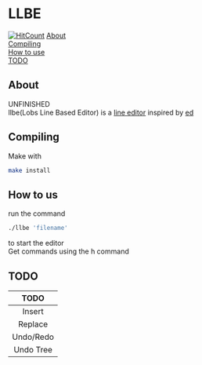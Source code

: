 # LLBE
[![HitCount](https://hits.dwyl.com/lobre1/llbe.svg?style=flat-square&show=unique)](http://hits.dwyl.com/lobre1/llbe)
[About](##About) \
[Compiling](##Compiling) \
[How to use](#how-to-us) \
[TODO](#TOD)
## About
UNFINISHED \
llbe(Lobs Line Based Editor) is a [line editor](https://en.wikipedia.org/wiki/Line_editor) inspired by [ed](https://en.wikipedia.org/wiki/Ed_(software)) 

## Compiling
Make with 
```sh
make install
```

## How to us 
run the command 
```sh
./llbe 'filename'
```
to start the editor \
Get commands using the h command 

## TODO
| TODO |
| :---: |
| Insert |
| Replace |
| Undo/Redo |
| Undo Tree |
